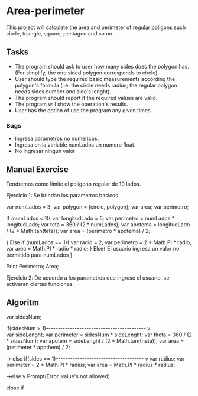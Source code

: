 # Area-perimeter

This project will calculate the area and perimeter of regular poligons such circle, triangle, square, pentagon and so on.

## Tasks

* The program should ask to user how many sides does the polygon has. (For simplify, the one sided polygon corresponds to circle).
* User should type the required basic measurements according the polygon's formula (i.e. the circle needs radius; the regular polygon needs sides number and side's lenght).
* The program should report if the required values are valid.
* The program will show the operation's results.
* User has the option of use the program any given times.

### Bugs

* Ingresa parametros no numericos.
* Ingresa en la variable numLados un numero float.
* No ingresar ningun valor


## Manual Exercise

Tendremos como limite el poligono regular de 10 lados.

Ejercicio 1: Se brindan los parametros basicos

var numLados = 3;
var polygon =  [circle, polygon];
var area;
var perimetro;

If (numLados < 1){
    var longitudLado = 5;
    var perimetro = numLados * longitudLado;
    var teta = 360 / (2 * numLados);
    var apotema = longitudLado / (2 * Math.tan(teta));
    var area = (perimetro * apotema) / 2;

}
Else if (numLados == 1){
    var radio = 2;
    var perimetro = 2 * Math.PI * radio;
    var area = Math.PI * radio * radio;
}
Else{
    El usuario ingresa un valor no permitido para numLados
}

Print
Perimetro; 
Area;

Ejercicio 2: De acuerdo a los parametros que ingrese el usuario, se activaran ciertas funciones.

## Algoritm

var sidesNum;

if(sidesNum > 1)------------------------------------------ 
        v                           
var sideLenght;
var perimeter = sidesNum * sideLenght;
var theta = 360 / (2 * sidesNum);
var apotem = sideLenght / (2 * Math.tan(theta));
var area = (perimeter * apothem) / 2; 

-> else if(sides == 1)-------------------------------------
        v
var radius;
var perimeter = 2 * Math.PI * radius;
var area = Math.PI * radius * radius;

->else
    v
Prompt(Error, value's not allowed)

close if